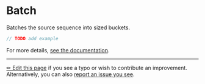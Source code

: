 # Batch

Batches the source sequence into sized buckets.

```c# --destination-file ../code/Program.cs --region statements --project ../code/TryMoreLinq.csproj
// TODO add example
```

For more details, [see the documentation][doc].

---

[&#x270F; Edit this page][edit] if you see a typo or wish to contribute an
improvement. Alternatively, you can also [report an issue you see][issue].


[edit]: https://github.com/morelinq/try/edit/master/batch.md
[issue]: https://github.com/morelinq/try/issues/new?title=Batch
[doc]: https://morelinq.github.io/3.1/ref/api/html/Overload_MoreLinq_MoreEnumerable_Batch.htm
